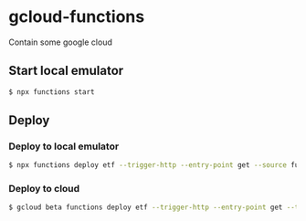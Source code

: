 # gcloud-functions
Contain some google cloud 

## Start local emulator
```sh
$ npx functions start
```

## Deploy
### Deploy to local emulator
```sh
$ npx functions deploy etf --trigger-http --entry-point get --source functions/etf
```

### Deploy to cloud
```sh
$ gcloud beta functions deploy etf --trigger-http --entry-point get --timeout 15s --memory 128MB --source functions/etf
```

